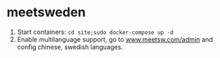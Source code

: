 # meetsweden

1. Start containers: `cd site;sudo docker-compose up -d`
2. Enable multilanguage support, go to www.meetsw.com/admin and config chinese, swedish languages.
